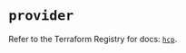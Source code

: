 # `provider`

Refer to the Terraform Registry for docs: [`hcp`](https://registry.terraform.io/providers/hashicorp/hcp/0.105.0/docs).

